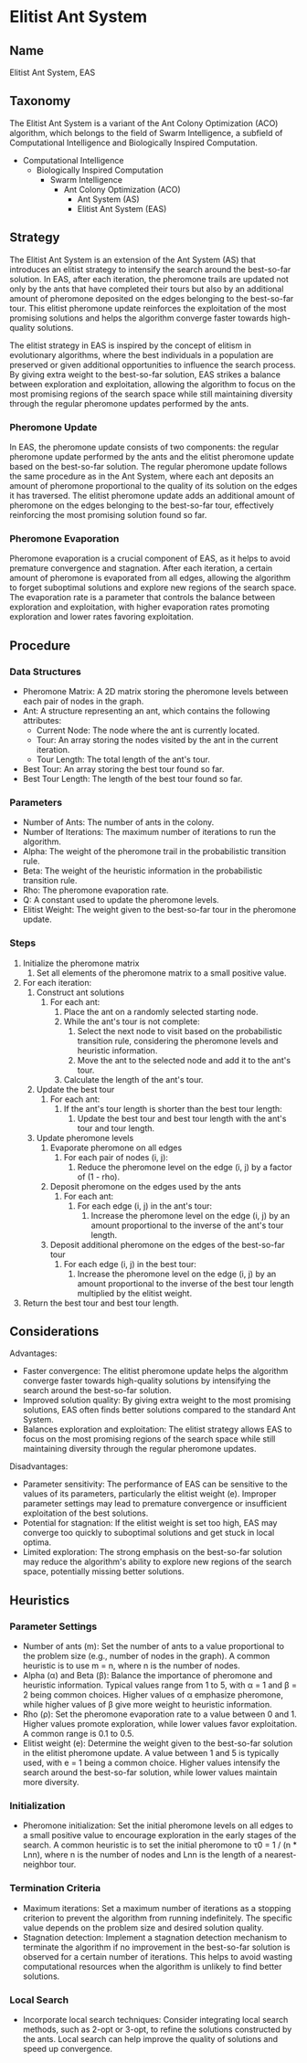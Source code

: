# Elitist Ant System

## Name

Elitist Ant System, EAS

## Taxonomy

The Elitist Ant System is a variant of the Ant Colony Optimization (ACO) algorithm, which belongs to the field of Swarm Intelligence, a subfield of Computational Intelligence and Biologically Inspired Computation.

- Computational Intelligence
  - Biologically Inspired Computation
    - Swarm Intelligence
      - Ant Colony Optimization (ACO)
        - Ant System (AS)
        - Elitist Ant System (EAS)

## Strategy

The Elitist Ant System is an extension of the Ant System (AS) that introduces an elitist strategy to intensify the search around the best-so-far solution. In EAS, after each iteration, the pheromone trails are updated not only by the ants that have completed their tours but also by an additional amount of pheromone deposited on the edges belonging to the best-so-far tour. This elitist pheromone update reinforces the exploitation of the most promising solutions and helps the algorithm converge faster towards high-quality solutions.

The elitist strategy in EAS is inspired by the concept of elitism in evolutionary algorithms, where the best individuals in a population are preserved or given additional opportunities to influence the search process. By giving extra weight to the best-so-far solution, EAS strikes a balance between exploration and exploitation, allowing the algorithm to focus on the most promising regions of the search space while still maintaining diversity through the regular pheromone updates performed by the ants.

### Pheromone Update

In EAS, the pheromone update consists of two components: the regular pheromone update performed by the ants and the elitist pheromone update based on the best-so-far solution. The regular pheromone update follows the same procedure as in the Ant System, where each ant deposits an amount of pheromone proportional to the quality of its solution on the edges it has traversed. The elitist pheromone update adds an additional amount of pheromone on the edges belonging to the best-so-far tour, effectively reinforcing the most promising solution found so far.

### Pheromone Evaporation

Pheromone evaporation is a crucial component of EAS, as it helps to avoid premature convergence and stagnation. After each iteration, a certain amount of pheromone is evaporated from all edges, allowing the algorithm to forget suboptimal solutions and explore new regions of the search space. The evaporation rate is a parameter that controls the balance between exploration and exploitation, with higher evaporation rates promoting exploration and lower rates favoring exploitation.

## Procedure

### Data Structures
- Pheromone Matrix: A 2D matrix storing the pheromone levels between each pair of nodes in the graph.
- Ant: A structure representing an ant, which contains the following attributes:
  - Current Node: The node where the ant is currently located.
  - Tour: An array storing the nodes visited by the ant in the current iteration.
  - Tour Length: The total length of the ant's tour.
- Best Tour: An array storing the best tour found so far.
- Best Tour Length: The length of the best tour found so far.

### Parameters
- Number of Ants: The number of ants in the colony.
- Number of Iterations: The maximum number of iterations to run the algorithm.
- Alpha: The weight of the pheromone trail in the probabilistic transition rule.
- Beta: The weight of the heuristic information in the probabilistic transition rule.
- Rho: The pheromone evaporation rate.
- Q: A constant used to update the pheromone levels.
- Elitist Weight: The weight given to the best-so-far tour in the pheromone update.

### Steps
1. Initialize the pheromone matrix
   1. Set all elements of the pheromone matrix to a small positive value.
2. For each iteration:
   1. Construct ant solutions
      1. For each ant:
         1. Place the ant on a randomly selected starting node.
         2. While the ant's tour is not complete:
            1. Select the next node to visit based on the probabilistic transition rule, considering the pheromone levels and heuristic information.
            2. Move the ant to the selected node and add it to the ant's tour.
         3. Calculate the length of the ant's tour.
   2. Update the best tour
      1. For each ant:
         1. If the ant's tour length is shorter than the best tour length:
            1. Update the best tour and best tour length with the ant's tour and tour length.
   3. Update pheromone levels
      1. Evaporate pheromone on all edges
         1. For each pair of nodes (i, j):
            1. Reduce the pheromone level on the edge (i, j) by a factor of (1 - rho).
      2. Deposit pheromone on the edges used by the ants
         1. For each ant:
            1. For each edge (i, j) in the ant's tour:
               1. Increase the pheromone level on the edge (i, j) by an amount proportional to the inverse of the ant's tour length.
      3. Deposit additional pheromone on the edges of the best-so-far tour
         1. For each edge (i, j) in the best tour:
            1. Increase the pheromone level on the edge (i, j) by an amount proportional to the inverse of the best tour length multiplied by the elitist weight.
3. Return the best tour and best tour length.

## Considerations

Advantages:
- Faster convergence: The elitist pheromone update helps the algorithm converge faster towards high-quality solutions by intensifying the search around the best-so-far solution.
- Improved solution quality: By giving extra weight to the most promising solutions, EAS often finds better solutions compared to the standard Ant System.
- Balances exploration and exploitation: The elitist strategy allows EAS to focus on the most promising regions of the search space while still maintaining diversity through the regular pheromone updates.

Disadvantages:
- Parameter sensitivity: The performance of EAS can be sensitive to the values of its parameters, particularly the elitist weight (e). Improper parameter settings may lead to premature convergence or insufficient exploitation of the best solutions.
- Potential for stagnation: If the elitist weight is set too high, EAS may converge too quickly to suboptimal solutions and get stuck in local optima.
- Limited exploration: The strong emphasis on the best-so-far solution may reduce the algorithm's ability to explore new regions of the search space, potentially missing better solutions.

## Heuristics

### Parameter Settings
- Number of ants (m): Set the number of ants to a value proportional to the problem size (e.g., number of nodes in the graph). A common heuristic is to use m = n, where n is the number of nodes.
- Alpha (α) and Beta (β): Balance the importance of pheromone and heuristic information. Typical values range from 1 to 5, with α = 1 and β = 2 being common choices. Higher values of α emphasize pheromone, while higher values of β give more weight to heuristic information.
- Rho (ρ): Set the pheromone evaporation rate to a value between 0 and 1. Higher values promote exploration, while lower values favor exploitation. A common range is 0.1 to 0.5.
- Elitist weight (e): Determine the weight given to the best-so-far solution in the elitist pheromone update. A value between 1 and 5 is typically used, with e = 1 being a common choice. Higher values intensify the search around the best-so-far solution, while lower values maintain more diversity.

### Initialization
- Pheromone initialization: Set the initial pheromone levels on all edges to a small positive value to encourage exploration in the early stages of the search. A common heuristic is to set the initial pheromone to τ0 = 1 / (n * Lnn), where n is the number of nodes and Lnn is the length of a nearest-neighbor tour.

### Termination Criteria
- Maximum iterations: Set a maximum number of iterations as a stopping criterion to prevent the algorithm from running indefinitely. The specific value depends on the problem size and desired solution quality.
- Stagnation detection: Implement a stagnation detection mechanism to terminate the algorithm if no improvement in the best-so-far solution is observed for a certain number of iterations. This helps to avoid wasting computational resources when the algorithm is unlikely to find better solutions.

### Local Search
- Incorporate local search techniques: Consider integrating local search methods, such as 2-opt or 3-opt, to refine the solutions constructed by the ants. Local search can help improve the quality of solutions and speed up convergence.

